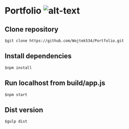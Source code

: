 # Portfolio ![alt-text](https://travis-ci.org/Wojtek534/Portfolio.svg?branch=master)

## Clone repository
```
$git clone https://github.com/Wojtek534/Portfolio.git
```
## Install dependencies
```
$npm install
```
## Run localhost from build/app.js
```
$npm start
```
## Dist version
```
$gulp dist
```

